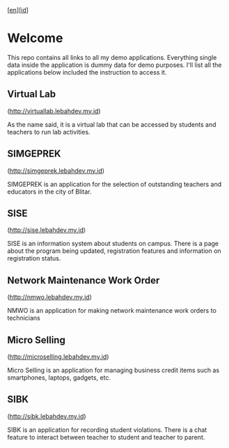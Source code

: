 [[en](README.md)][[id](README-ID.md)]

# Welcome

This repo contains all links to all my demo applications. Everything single data inside the application is dummy data for demo purposes. I'll list all the applications below included the instruction to access it.


## Virtual Lab 

(http://virtuallab.lebahdev.my.id)

As the name said, it is a virtual lab that can be accessed by students and teachers to run lab activities.


## SIMGEPREK

(http://simgeprek.lebahdev.my.id)

SIMGEPREK is an application for the selection of outstanding teachers and educators in the city of Blitar.


## SISE

(http://sise.lebahdev.my.id)

SISE is an information system about students on campus. There is a page about the program being updated, registration features and information on registration status.


## Network Maintenance Work Order

(http://nmwo.lebahdev.my.id)

NMWO is an application for making network maintenance work orders to technicians


## Micro Selling

(http://microselling.lebahdev.my.id)

Micro Selling is an application for managing business credit items such as smartphones, laptops, gadgets, etc.


## SIBK

(http://sibk.lebahdev.my.id)

SIBK is an application for recording student violations. There is a chat feature to interact between teacher to student and teacher to parent.

